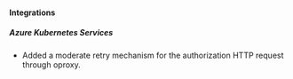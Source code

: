 
#### Integrations

##### Azure Kubernetes Services

- Added a moderate retry mechanism for the authorization HTTP request through oproxy.
